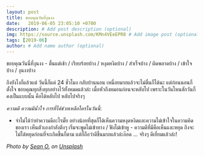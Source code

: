 ```yaml
---
layout: post
title: ขอบคุณวันที่งุนงง
date:   2019-06-05 23:05:10 +0700
description: # Add post description (optional)
img: https://source.unsplash.com/KMn4VEeEPR8 # Add image post (optional)
tags: [2019-06]
author: # Add name author (optional)
---
```


ขอบคุณวันนี่ที่งุนงง - ตื่นแต่เช้า / เรียบร้อยบ้าง / หงุดหงิดบ้าง / สำเร็จบ้าง / ผิดพลาดบ้าง / เข้าใจบ้าง / งุนงงบ้าง

ถึงยังไงก็แล้วแต่ วันนี้ก็แค่ 24 ชั่วโมง กลับบ้านนอน เหนื่อยมากแล้วจะไม่ตื่นก็ได้นะ แต่ก่อนนอนก็ตั้งใจ ขอบคุณทุกสิ่งทุกอย่างไว้ทั้งหมดแล้วล่ะ เมื่อหัวถึงหมอนก่อนจะหลับไป เพราะในวันไหนสักวันก็คงเป็นแบบนั้น คือได้หลับไป หลับไปจริงๆ <i class="fa fa-child" style="color:plum"></i>

*ความดี ความมีน้ำใจ การที่ได้ช่วยเหลือใครในวันนี้*:
- จำไม่ได้ว่าทำความดีอะไรมั๊ย อย่างน้อยที่สุดก็ได้เห็นความหงุดหงิดและความไม่เข้าใจในความคิดของเรา เห็นตัวเองกำลังตึงๆ เริ่มจะพูดไม่เข้าทาง / ฟังไม่เข้าหู - ความดีที่มีคือเห็นและหยุด ถึงจะไม่ได้หยุดก่อนที่จะเกิดขึ้นก็ตาม แต่ก็ถือว่าดีขึ้นมากแล้วล่ะอ๊อด ... จริงๆ ดีเยี่ยมแล้วล่ะ!

*Photo by [Sean O.](https://unsplash.com/@seantookthese) on [Unsplash](https://unsplash.com)*
